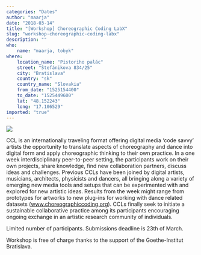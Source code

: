 ```yaml
---
categories: "Dates"
author: "maarja"
date: "2018-03-14"
title: "[Workshop] Choreographic Coding LabX"
slug: "workshop-choreographic-coding-labx"
description: ""
who: 
    name: "maarja, tobyk"
where: 
    location_name: "Pistoriho palác"
    street: "Štefánikova 834/25"
    city: "Bratislava"
    country: "sk"
    country_name: "Slovakia"
    from_date: "1525154400"
    to_date: "1525449600"
    lat: "48.152243"
    long: "17.106529"
imported: "true"
---
```



![](14980824084_bd2e069293_o.jpg) 

CCL is an internationally traveling format offering digital media ‘code savvy’ artists the opportunity to translate aspects of choreography and dance into digital form and apply choreographic thinking to their own practice. In a one week interdisciplinary peer-to-peer setting, the participants work on their own projects, share knowledge, find new collaboration partners, discuss ideas and challenges. Previous CCLs have been joined by digital artists, musicians, architects, physicists and dancers, all bringing along a variety of emerging new media tools and setups that can be experimented with and explored for new artistic ideas. Results from the week might range from prototypes for artworks to new plug-ins for working with dance related datasets (www.choreographiccoding.org). CCLs finally seek to initiate a sustainable collaborative practice among its participants encouraging ongoing exchange in an artistic research community of individuals.

Limited number of participants. Submissions deadline is 23th of March.

Workshop is free of charge thanks to the support of the Goethe-Institut Bratislava.

